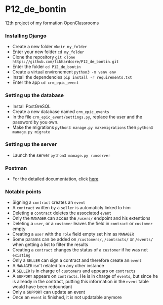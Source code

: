 # P12_de_bontin
12th project of my formation OpenClassrooms


### Installing Django
- Create a new folder `mkdir my_folder`
- Enter your new folder `cd my_folder`
- Clone the repository `git clone https://github.com/likhardcore/P12_de_bontin.git`
- Enter the folder `cd P12_de_bontin`
- Create a virtual environement `python3 -m venv env`
- Install the dependencies `pip install -r requirements.txt`
- Enter the app `cd crm_epic_event`
### Setting up the database
- Install PostGreSQL
- Create a new database named `crm_epic_events`
- In the file `crm_epic_event/settings.py`, replace the user and the password by you own.
- Make the migrations `python3 manage.py makemigrations` then `python3 manage.py migrate`

### Setting up the server
- Launch the server `python3 manage.py runserver`

### Postman
- For the detailed documentation, click [here](https://documenter.getpostman.com/view/17381028/UVkgyeid)


### Notable points
- Signing a `contract` creates an `event`
- A `contract` written by a `seller` is automaticly linked to him
- Deleting a `contract` deletes the associated `event`
- Only the `MANAGER` can acces the `/users/` endpoint and his extentions
- Deleting a `user`, or a `customer` leaves the field in `contract` or `customer` empty
- Creating a `user` with the `role` field empty set him as `MANAGER`
- Some params can be added on `/customers/`, `/contracts/` or `/events/` when getting a list to filter the results
- Creating a `contract` changes the status of a `customer` if he was not `existing`
- Only a `SELLER` can sign a contract and therefore create an `event`
- A `MANAGER` isn't related ton any other instance
- A `SELLER` is in charge of `customers` and appears on `contracts`
- A `SUPPORT` appears on `contracts`. He is in charge of `events`, but since he is already in the contract, putting this information in the `event` table would have been redoundant
- Only a `SUPPORT` can update an event
- Once an `event` is finished, it is not updatable anymore